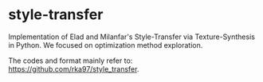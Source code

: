 # style-transfer

Implementation of Elad and Milanfar's Style-Transfer via Texture-Synthesis in Python. We focused on optimization method exploration. 

The codes and format mainly refer to: https://github.com/rka97/style_transfer.






